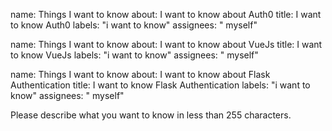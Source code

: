 
name: Things I want to know
about: I want to know about Auth0
title: I want to know Auth0
labels: "i want to know"
assignees: " myself"

name: Things I want to know
about: I want to know about VueJs
title: I want to know VueJs
labels: "i want to know"
assignees: " myself"

name: Things I want to know
about: I want to know about Flask Authentication
title: I want to know Flask Authentication
labels: "i want to know"
assignees: " myself"

Please describe what you want to know in less than 255 characters.
